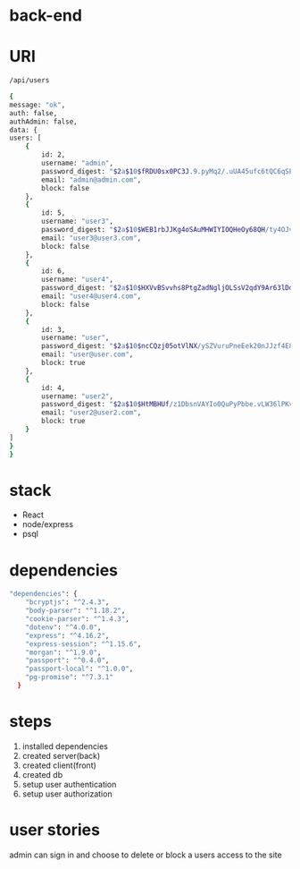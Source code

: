 # back-end

# URI

```sh
/api/users
```

```sh
{
message: "ok",
auth: false,
authAdmin: false,
data: {
users: [
    {
        id: 2,
        username: "admin",
        password_digest: "$2a$10$fRDU0sx0PC3J.9.pyMq2/.uUA45ufc6tQC6qSFrfr.rvtJbkqDi1m",
        email: "admin@admin.com",
        block: false
    },
    {
        id: 5,
        username: "user3",
        password_digest: "$2a$10$WEB1rbJJKg4oSAuMHWIYIOQHeOy68QH/ty4OJv6GBw/FProUEI3L.",
        email: "user3@user3.com",
        block: false
    },
    {
        id: 6,
        username: "user4",
        password_digest: "$2a$10$HXVvBSvvhs8PtgZadNgljOLSsV2qdY9Ar63lDdmHt2eMy.QMX7d6e",
        email: "user4@user4.com",
        block: false
    },
    {
        id: 3,
        username: "user",
        password_digest: "$2a$10$ncCQzj05otVlNX/ySZVuruPneEek20nJJzf4E86LJWdCetrWn7Tli",
        email: "user@user.com",
        block: true
    },
    {
        id: 4,
        username: "user2",
        password_digest: "$2a$10$HtMBHUf/z1DbsnVAYIo0QuPyPbbe.vLW36lPKvAuA5xlI.ZaU/KVq",
        email: "user2@user2.com",
        block: true
    }
]
}
}
```
# stack

- React
- node/express
- psql

# dependencies

```sh
"dependencies": {
    "bcryptjs": "^2.4.3",
    "body-parser": "^1.18.2",
    "cookie-parser": "^1.4.3",
    "dotenv": "^4.0.0",
    "express": "^4.16.2",
    "express-session": "^1.15.6",
    "morgan": "^1.9.0",
    "passport": "^0.4.0",
    "passport-local": "^1.0.0",
    "pg-promise": "^7.3.1"
  }
```
# steps

1) installed dependencies
2) created server(back)
3) created client(front)
4) created db
5) setup user authentication
6) setup user authorization

# user stories

admin can sign in and choose to delete or block a users access to the site
